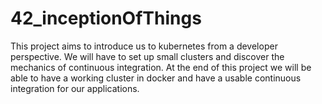 # 42_inceptionOfThings
This project aims to introduce us to kubernetes from a developer perspective. We will have to set up small clusters and discover the mechanics of continuous integration. At the end of this project we will be able to have a working cluster in docker and have a usable continuous integration for our applications.
